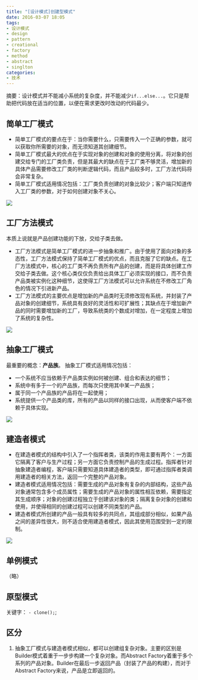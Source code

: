```yaml
---
title: "[设计模式]创建型模式"
date: 2016-03-07 18:05
tags:
- 设计模式
- design
- pattern
- creational
- factory
- method
- abstract
- singlton
categories: 
- 技术
---
```



摘要：设计模式并不能减小系统的复杂度，并不能减少`if...else...`。它只是帮助把代码放在适当的位置，以便在需求更改时改动的代码最少。


## 简单工厂模式

* 简单工厂模式的要点在于：当你需要什么，只需要传入一个正确的参数，就可以获取你所需要的对象，而无须知道其创建细节。
* 简单工厂模式最大的优点在于实现对象的创建和对象的使用分离，将对象的创建交给专门的工厂类负责，但是其最大的缺点在于工厂类不够灵活，增加新的具体产品需要修改工厂类的判断逻辑代码，而且产品较多时，工厂方法代码将会非常复杂。
* 简单工厂模式适用情况包括：工厂类负责创建的对象比较少；客户端只知道传入工厂类的参数，对于如何创建对象不关心。


![](SimpleFactory.jpg)

## 工厂方法模式

本质上说就是产品创建功能的下放，交给子类去做。

* 工厂方法模式是简单工厂模式的进一步抽象和推广。由于使用了面向对象的多态性，工厂方法模式保持了简单工厂模式的优点，而且克服了它的缺点。在工厂方法模式中，核心的工厂类不再负责所有产品的创建，而是将具体创建工作交给子类去做。这个核心类仅仅负责给出具体工厂必须实现的接口，而不负责产品类被实例化这种细节，这使得工厂方法模式可以允许系统在不修改工厂角色的情况下引进新产品。
* 工厂方法模式的主要优点是增加新的产品类时无须修改现有系统，并封装了产品对象的创建细节，系统具有良好的灵活性和可扩展性；其缺点在于增加新产品的同时需要增加新的工厂，导致系统类的个数成对增加，在一定程度上增加了系统的复杂性。

![](FactoryMethod.jpg)

## 抽象工厂模式


最重要的概念：**产品族**。
抽象工厂模式适用情况包括：  

* 一个系统不应当依赖于产品类实例如何被创建、组合和表达的细节；
* 系统中有多于一个的产品族，而每次只使用其中某一产品族；
* 属于同一个产品族的产品将在一起使用；
* 系统提供一个产品类的库，所有的产品以同样的接口出现，从而使客户端不依赖于具体实现。

![](AbatractFactory.jpg)

## 建造者模式

* 在建造者模式的结构中引入了一个指挥者类，该类的作用主要有两个：一方面它隔离了客户与生产过程；另一方面它负责控制产品的生成过程。指挥者针对抽象建造者编程，客户端只需要知道具体建造者的类型，即可通过指挥者类调用建造者的相关方法，返回一个完整的产品对象。
* 建造者模式适用情况包括：需要生成的产品对象有复杂的内部结构，这些产品对象通常包含多个成员属性；需要生成的产品对象的属性相互依赖，需要指定其生成顺序；对象的创建过程独立于创建该对象的类；隔离复杂对象的创建和使用，并使得相同的创建过程可以创建不同类型的产品。
* 建造者模式所创建的产品一般具有较多的共同点，其组成部分相似，如果产品之间的差异性很大，则不适合使用建造者模式，因此其使用范围受到一定的限制。

![](Builder.jpg)


## 单例模式

（略）

## 原型模式

关键字： `- clone();`;


## 区分

1. 抽象工厂模式与建造者模式相似，都可以创建组复杂对象。主要的区别是Builder模式着重于一步步构建一个复杂对象。而Abstract Factory着重于多个系列的产品对象。Builder在最后一步返回产品（封装了产品的构建），而对于Abstract Factory来说，产品是立即返回的。
